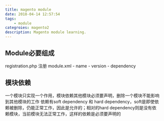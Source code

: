 ```yaml
---
title: magento module
date: 2018-04-14 12:57:54
tags:
	- module
categroies: magento2
description: Magento module learning. 
---
```


## Module必要组成
registration.php 注册
module.xml
	-	name
	- version
	- dependency

## 模块依赖
一个模块只实现一个作用，模块依赖其他模块必须要声明，删除一个模块不能影响到其他模块的工作
依赖有soft dependency 和 hard dependency，soft是即使依赖被删除，仍能正常工作，因此是允许的；相对的hard dependency则是没有依赖模块，当前模块无法正常工作，这样的依赖是必须要声明的

